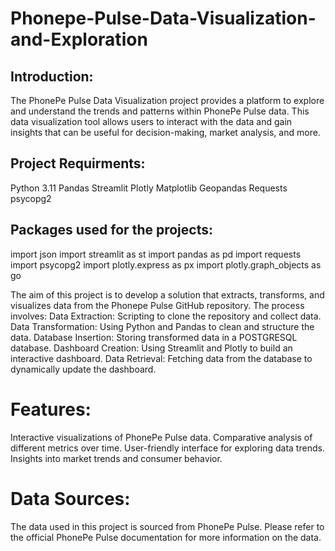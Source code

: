 # Phonepe-Pulse-Data-Visualization-and-Exploration
## Introduction:
The PhonePe Pulse Data Visualization project provides a platform to explore and understand the trends and patterns within PhonePe Pulse data. This data visualization tool allows users to interact with the data and gain insights that can be useful for decision-making, market analysis, and more.

## Project Requirments:
Python 3.11
Pandas
Streamlit
Plotly
Matplotlib
Geopandas
Requests
psycopg2

## Packages used for the projects:
import json
import streamlit as st
import pandas as pd
import requests
import psycopg2
import plotly.express as px
import plotly.graph_objects as go

The aim of this project is to develop a solution that extracts, transforms, and visualizes data from the Phonepe Pulse GitHub repository. The process involves:
Data Extraction: Scripting to clone the repository and collect data.
Data Transformation: Using Python and Pandas to clean and structure the data.
Database Insertion: Storing transformed data in a POSTGRESQL database.
Dashboard Creation: Using Streamlit and Plotly to build an interactive dashboard.
Data Retrieval: Fetching data from the database to dynamically update the dashboard.
# Features:
Interactive visualizations of PhonePe Pulse data.
Comparative analysis of different metrics over time.
User-friendly interface for exploring data trends.
Insights into market trends and consumer behavior.

# Data Sources:
The data used in this project is sourced from PhonePe Pulse. Please refer to the official PhonePe Pulse documentation for more information on the data.
